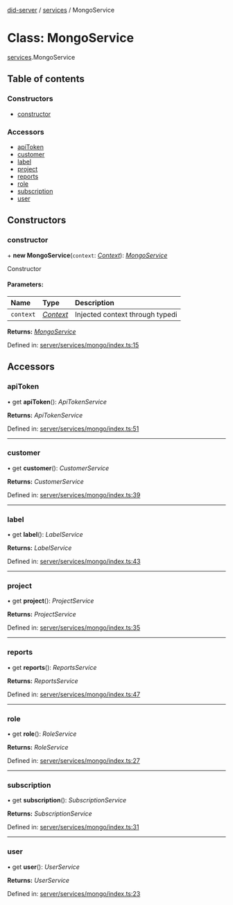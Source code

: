 [did-server](../README.md) / [services](../modules/services.md) / MongoService

# Class: MongoService

[services](../modules/services.md).MongoService

## Table of contents

### Constructors

- [constructor](services.mongoservice.md#constructor)

### Accessors

- [apiToken](services.mongoservice.md#apitoken)
- [customer](services.mongoservice.md#customer)
- [label](services.mongoservice.md#label)
- [project](services.mongoservice.md#project)
- [reports](services.mongoservice.md#reports)
- [role](services.mongoservice.md#role)
- [subscription](services.mongoservice.md#subscription)
- [user](services.mongoservice.md#user)

## Constructors

### constructor

\+ **new MongoService**(`context`: [*Context*](graphql_context.context.md)): [*MongoService*](services.mongoservice.md)

Constructor

#### Parameters:

Name | Type | Description |
:------ | :------ | :------ |
`context` | [*Context*](graphql_context.context.md) | Injected context through typedi    |

**Returns:** [*MongoService*](services.mongoservice.md)

Defined in: [server/services/mongo/index.ts:15](https://github.com/Puzzlepart/did/blob/049fedc8/server/services/mongo/index.ts#L15)

## Accessors

### apiToken

• get **apiToken**(): *ApiTokenService*

**Returns:** *ApiTokenService*

Defined in: [server/services/mongo/index.ts:51](https://github.com/Puzzlepart/did/blob/049fedc8/server/services/mongo/index.ts#L51)

___

### customer

• get **customer**(): *CustomerService*

**Returns:** *CustomerService*

Defined in: [server/services/mongo/index.ts:39](https://github.com/Puzzlepart/did/blob/049fedc8/server/services/mongo/index.ts#L39)

___

### label

• get **label**(): *LabelService*

**Returns:** *LabelService*

Defined in: [server/services/mongo/index.ts:43](https://github.com/Puzzlepart/did/blob/049fedc8/server/services/mongo/index.ts#L43)

___

### project

• get **project**(): *ProjectService*

**Returns:** *ProjectService*

Defined in: [server/services/mongo/index.ts:35](https://github.com/Puzzlepart/did/blob/049fedc8/server/services/mongo/index.ts#L35)

___

### reports

• get **reports**(): *ReportsService*

**Returns:** *ReportsService*

Defined in: [server/services/mongo/index.ts:47](https://github.com/Puzzlepart/did/blob/049fedc8/server/services/mongo/index.ts#L47)

___

### role

• get **role**(): *RoleService*

**Returns:** *RoleService*

Defined in: [server/services/mongo/index.ts:27](https://github.com/Puzzlepart/did/blob/049fedc8/server/services/mongo/index.ts#L27)

___

### subscription

• get **subscription**(): *SubscriptionService*

**Returns:** *SubscriptionService*

Defined in: [server/services/mongo/index.ts:31](https://github.com/Puzzlepart/did/blob/049fedc8/server/services/mongo/index.ts#L31)

___

### user

• get **user**(): *UserService*

**Returns:** *UserService*

Defined in: [server/services/mongo/index.ts:23](https://github.com/Puzzlepart/did/blob/049fedc8/server/services/mongo/index.ts#L23)
